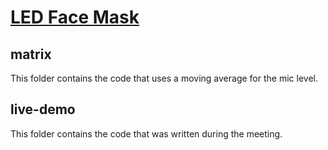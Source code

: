 # [LED Face Mask](https://gtmakery.github.io/workshops/spring21/jan26)

## matrix
This folder contains the code that uses a moving average for the mic level.

## live-demo
This folder contains the code that was written during the meeting.
